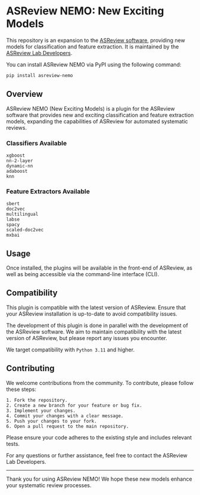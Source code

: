 # ASReview NEMO: New Exciting Models

This repository is an expansion to the [ASReview
software](https://github.com/asreview/asreview), providing new models for
classification and feature extraction. It is maintained by the [ASReview Lab
Developers](https://asreview.ai/about). 

You can install ASReview NEMO via PyPI using the following command:

    
```bash
pip install asreview-nemo
```

## Overview

ASReview NEMO (New Exciting Models) is a plugin for the ASReview software that
provides new and exciting classification and feature extraction models,
expanding the capabilities of ASReview for automated systematic reviews.

### Classifiers Available

```
xgboost
nn-2-layer
dynamic-nn
adaboost
knn
```

### Feature Extractors Available

```
sbert
doc2vec
multilingual
labse
spacy
scaled-doc2vec
mxbai
```

## Usage

Once installed, the plugins will be available in the front-end of ASReview, as
well as being accessible via the command-line interface (CLI).

## Compatibility

This plugin is compatible with the latest version of ASReview. Ensure that your
ASReview installation is up-to-date to avoid compatibility issues.

The development of this plugin is done in parallel with the development of the
ASReview software. We aim to maintain compatibility with the latest version of
ASReview, but please report any issues you encounter.

We target compatibility with `Python 3.11` and higher.

## Contributing

We welcome contributions from the community. To contribute, please follow these steps:

```
1. Fork the repository.
2. Create a new branch for your feature or bug fix.
3. Implement your changes.
4. Commit your changes with a clear message.
5. Push your changes to your fork.
6. Open a pull request to the main repository.
```

Please ensure your code adheres to the existing style and includes relevant tests.

For any questions or further assistance, feel free to contact the ASReview Lab Developers.

---

Thank you for using ASReview NEMO! We hope these new models enhance your
systematic review processes.
